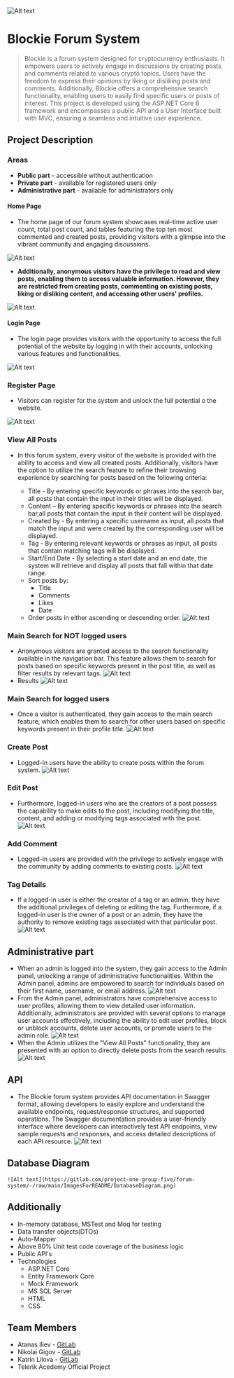 ![Alt text](https://gitlab.com/project-one-group-five/forum-system/-/raw/main/ImagesForREADME/telerik.PNG)

Blockie Forum System
====================


>Blockie is a forum system designed for cryptocurrency enthusiasts. It empowers users to actively engage in discussions by creating posts and comments related to various crypto topics. Users have the freedom to express their opinions by liking or disliking posts and comments. Additionally, Blockie offers a comprehensive search functionality, enabling users to easily find specific users or posts of interest.
 This project is developed using the ASP.NET Core 6 framework and encompasses a public API and a User Interface built with MVC, ensuring a seamless and intuitive user experience.

## Project Description
### Areas
* **Public part** -  accessible without authentication
* **Private part** - available for registered users only
* **Administrative part** - available for administrators only

#### Home Page
* The home page of our forum system showcases real-time active user count, total post count, and tables featuring the top ten most commented and created posts, providing visitors with a glimpse into the vibrant community and engaging discussions.

![Alt text](https://gitlab.com/project-one-group-five/forum-system/-/raw/main/ImagesForREADME/homepage.jpeg)


* **Additionally, anonymous visitors have the privilege to read and view posts, enabling them to access valuable information. However, they are restricted from creating posts, commenting on existing posts, liking or disliking content, and accessing other users' profiles.**


![Alt text](https://gitlab.com/project-one-group-five/forum-system/-/raw/main/ImagesForREADME/post.png)

#### Login Page
* The login page provides visitors with the opportunity to access the full potential of the website by logging in with their accounts, unlocking various features and functionalities.

![Alt text](https://gitlab.com/project-one-group-five/forum-system/-/raw/main/ImagesForREADME/login.png)


### Register Page
* Visitors can register for the system and unlock the full potential o the website.

![Alt text](https://gitlab.com/project-one-group-five/forum-system/-/raw/main/ImagesForREADME/Register.png)

### View All Posts
* In this forum system, every visitor of the website is provided with the ability to access and view all created posts. Additionally, visitors have the option to utilize the search feature to refine their browsing experience by searching for posts based on the following criteria:

     * Title - By entering specific keywords or phrases into the search bar, all posts that contain the input in their titles will be displayed. 
     * Content – By entering specific keywords or phrases into the search bar,all posts that contain the input in their content will be displayed.
     * Created by - By entering a specific username as input, all posts that match the input and were created by the corresponding user will be displayed.
     * Tag - By entering relevant keywords or phrases as input, all posts that contain matching tags will be displayed. 
	 * Start/End Date - By selecting a start date and an end date, the system will retrieve and display all posts that fall within that date range.
	 * Sort posts by:
	  	 * Title
		 * Comments
		 * Likes
		 * Date
	* Order posts in either ascending or descending order.
	![Alt text](https://gitlab.com/project-one-group-five/forum-system/-/raw/main/ImagesForREADME/ViewAllPosts.png)
### Main Search for NOT logged users
* Anonymous visitors are granted access to the search functionality available in the navigation bar. This feature allows them to search for posts based on specific keywords present in the post title, as well as filter results by relevant tags.
	![Alt text](https://gitlab.com/project-one-group-five/forum-system/-/raw/main/ImagesForREADME/Search.png)
* Results
	![Alt text](https://gitlab.com/project-one-group-five/forum-system/-/raw/main/ImagesForREADME/NOTloggedResults.png)
	
### Main Search for logged users
* Once a visitor is authenticated, they gain access to the main search feature, which enables them to search for other users based on specific keywords present in their profile title.
	![Alt text](https://gitlab.com/project-one-group-five/forum-system/-/raw/main/ImagesForREADME/LoggedResults.png)
### Create Post 
* Logged-in users have the ability to create posts within the forum system.
	![Alt text](https://gitlab.com/project-one-group-five/forum-system/-/raw/main/ImagesForREADME/CreatePost.png)
### Edit Post
* Furthermore, logged-in users who are the creators of a post possess the capability to make edits to the post, including modifying the title, content, and adding or modifying tags associated with the post.
	![Alt text](https://gitlab.com/project-one-group-five/forum-system/-/raw/main/ImagesForREADME/EditPost.png)
### Add Comment
* Logged-in users are provided with the privilege to actively engage with the community by adding comments to existing posts.
    ![Alt text](https://gitlab.com/project-one-group-five/forum-system/-/raw/main/ImagesForREADME/AddComment.png)
### Tag Details
* If a logged-in user is either the creator of a tag or an admin, they have the additional privileges of deleting or editing the tag. Furthermore, if a logged-in user is the owner of a post or an admin, they have the authority to remove existing tags associated with that particular post.
    ![Alt text](https://gitlab.com/project-one-group-five/forum-system/-/raw/main/ImagesForREADME/TagDetails.png)
## Administrative part
* When an admin is logged into the system, they gain access to the Admin panel, unlocking a range of administrative functionalities. Within the Admin panel, admins are empowered to search for individuals based on their first name, username, or email address.
    ![Alt text](https://gitlab.com/project-one-group-five/forum-system/-/raw/main/ImagesForREADME/AdminPanel.png)
* From the Admin panel, administrators have comprehensive access to user profiles, allowing them to view detailed user information. Additionally, administrators are provided with several options to manage user accounts effectively, including the ability to edit user profiles, block or unblock accounts, delete user accounts, or promote users to the admin role.
    ![Alt text](https://gitlab.com/project-one-group-five/forum-system/-/raw/main/ImagesForREADME/Admin.png)
* When the Admin utilizes the "View All Posts" functionality, they are presented with an option to directly delete posts from the search results.
    ![Alt text](https://gitlab.com/project-one-group-five/forum-system/-/raw/main/ImagesForREADME/AdminPosts.png)
## API
* The Blockie forum system provides API documentation in Swagger format, allowing developers to easily explore and understand the available endpoints, request/response structures, and supported operations. The Swagger documentation provides a user-friendly interface where developers can interactively test API endpoints, view sample requests and responses, and access detailed descriptions of each API resource. 
    ![Alt text](https://gitlab.com/project-one-group-five/forum-system/-/raw/main/ImagesForREADME/API.png)
## Database Diagram
    ![Alt text](https://gitlab.com/project-one-group-five/forum-system/-/raw/main/ImagesForREADME/DatabaseDiagram.png)

## Additionally
* In-memory database, MSTest and Moq for testing
* Data transfer objects(DTOs)
* Auto-Mapper
* Above 80% Unit test code coverage of the business logic
* Public API's
* Technologies
     * ASP.NET Core
	 * Entity Framework Core
	 * Mock Framework
	 * MS SQL Server
	 * HTML
	 * CSS
## Team Members
* Atanas Iliev - [GitLab](https://gitlab.com/atanasiliev1293)
* Nikolai Gigov - [GitLab](https://gitlab.com/NG02)
* Katrin Lilova - [GitLab](https://gitlab.com/katrinlilova)
* Telerik Acedemy Official Project